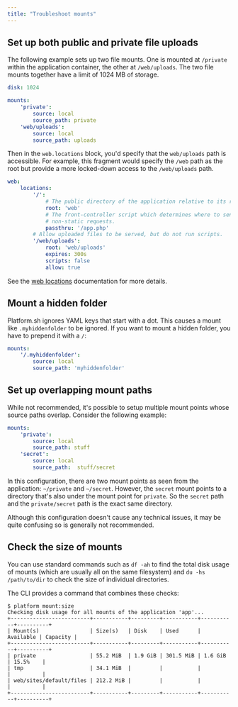 ```yaml
---
title: "Troubleshoot mounts"
---
```



## Set up both public and private file uploads

The following example sets up two file mounts.
One is mounted at `/private` within the application container, the other at `/web/uploads`.
The two file mounts together have a limit of 1024 MB of storage.

```yaml
disk: 1024

mounts:
    'private':
        source: local
        source_path: private
    'web/uploads':
        source: local
        source_path: uploads
```

Then in the `web.locations` block, you'd specify that the `web/uploads` path is accessible.
For example, this fragment would specify the `/web` path as the root
but provide a more locked-down access to the `/web/uploads` path.

```yaml
web:
    locations:
        '/':
            # The public directory of the application relative to its root.
            root: 'web'
            # The front-controller script which determines where to send
            # non-static requests.
            passthru: '/app.php'
        # Allow uploaded files to be served, but do not run scripts.
        '/web/uploads':
            root: 'web/uploads'
            expires: 300s
            scripts: false
            allow: true
```

See the [web locations](/configuration/app/app-reference.md) documentation for more details.

## Mount a hidden folder

Platform.sh ignores YAML keys that start with a dot.
This causes a mount like `.myhiddenfolder` to be ignored.
If you want to mount a hidden folder, you have to prepend it with a `/`:

```yaml
mounts:
    '/.myhiddenfolder':
        source: local
        source_path: 'myhiddenfolder'
```

## Set up overlapping mount paths

While not recommended, it's possible to setup multiple mount points whose source paths overlap.
Consider the following example:

```yaml
mounts:
    'private':
        source: local
        source_path: stuff
    'secret':
        source: local
        source_path:  stuff/secret
```

In this configuration, there are two mount points as seen from the application: `~/private` and `~/secret`.
However, the `secret` mount points to a directory that's also under the mount point for `private`.
So the `secret` path and the `private/secret` path is the exact same directory.

Although this configuration doesn't cause any technical issues, it may be quite confusing so is generally not recommended.

## Check the size of mounts

You can use standard commands such as `df -ah` to find the total disk usage of mounts
(which are usually all on the same filesystem)
and `du -hs /path/to/dir` to check the size of individual directories.

The CLI provides a command that combines these checks:

```text
$ platform mount:size
Checking disk usage for all mounts of the application 'app'...
+-------------------------+-----------+---------+-----------+-----------+----------+
| Mount(s)                | Size(s)   | Disk    | Used      | Available | Capacity |
+-------------------------+-----------+---------+-----------+-----------+----------+
| private                 | 55.2 MiB  | 1.9 GiB | 301.5 MiB | 1.6 GiB   | 15.5%    |
| tmp                     | 34.1 MiB  |         |           |           |          |
| web/sites/default/files | 212.2 MiB |         |           |           |          |
+-------------------------+-----------+---------+-----------+-----------+----------+
```
